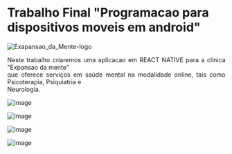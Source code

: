 # Trabalho Final "Programacao para dispositivos moveis em android"

![Exapansao_da_Mente-logo](https://github.com/Rodrigoleiroz/trabalho_android_estacio/assets/76019058/0d2529c7-bd4f-4236-8414-45c65d8703f3)

<p align="justify"> Neste trabalho criaremos uma aplicacao em REACT NATIVE para a clinica "Expansao da mente"<br />
que oferece serviços em saúde mental na modalidade online, tais como Psicoterapia, Psiquiatria e<br />
Neurologia. </p>

![image](https://github.com/Rodrigoleiroz/trabalho_android_estacio/assets/76019058/2977f9d2-b78c-4466-a4c4-4f7e79ad3001)

![image](https://github.com/Rodrigoleiroz/trabalho_android_estacio/assets/76019058/3d0a182d-5274-4323-ae16-a0bd8181cbe7)

![image](https://github.com/Rodrigoleiroz/trabalho_android_estacio/assets/76019058/26086146-b457-452d-b498-7a2220151775)

![image](https://github.com/Rodrigoleiroz/trabalho_android_estacio/assets/76019058/dffea721-86b9-4c7f-8e85-7ed936ec4cf8)




